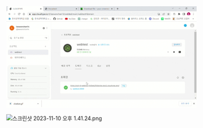 <img src="https://github.com/Leewonchan14/webtest/blob/main/stock.gif?raw=true"/>

![스크린샷 2023-11-10 오후 1.41.24.png](https://user-images.githubusercontent.com/105588857/281980693-ef0143ce-98dd-4a1e-801c-3ffe46854ff0.png)

